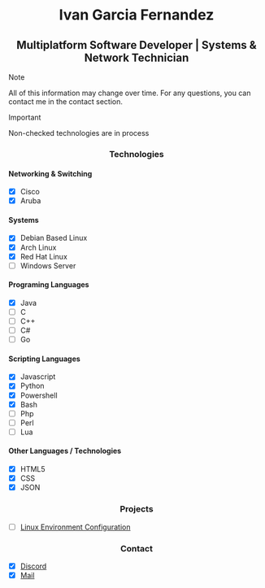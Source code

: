<h1 align="center"> Ivan Garcia Fernandez </h1>
<h2 align="center"> Multiplatform Software Developer | Systems & Network Technician </h2>

> [!NOTE]
> All of this information may change over time. For any questions, you can contact me in the contact section.

> [!IMPORTANT]
> Non-checked technologies are in process

<h3 align="center"> Technologies </h3>
<h4> Networking & Switching </h4>

- [x] Cisco
- [x] Aruba
      
<h4> Systems </h4>

- [x] Debian Based Linux
- [x] Arch Linux
- [X] Red Hat Linux
- [ ] Windows Server
      
<h4> Programing Languages </h4>

- [x] Java
- [ ] C
- [ ] C++
- [ ] C#
- [ ] Go

<h4> Scripting Languages </h4>

- [x] Javascript
- [x] Python
- [x] Powershell
- [x] Bash
- [ ] Php
- [ ] Perl
- [ ] Lua

<h4> Other Languages / Technologies </h4>

- [x] HTML5
- [x] CSS
- [x] JSON
      
<h3 align="center"> Projects </h3>

- [ ] [Linux Environment Configuration](https://github.com/iv4n9f/essw0000cf)

<h3 align="center"> Contact </h3>

- [x] [Discord](https://discord.com/users/iv4n9f)
- [x] [Mail](mailto:iv4n9f@gmail.com)